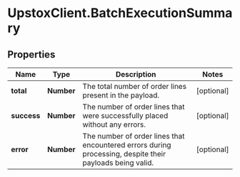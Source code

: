 # UpstoxClient.BatchExecutionSummary

## Properties
Name | Type | Description | Notes
------------ | ------------- | ------------- | -------------
**total** | **Number** | The total number of order lines present in the payload. | [optional] 
**success** | **Number** | The number of order lines that were successfully placed without any errors. | [optional] 
**error** | **Number** | The number of order lines that encountered errors during processing, despite their payloads being valid. | [optional] 
